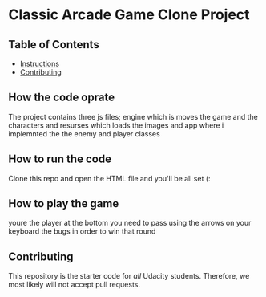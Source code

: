 # Classic Arcade Game Clone Project

## Table of Contents

- [Instructions](#instructions)
- [Contributing](#contributing)


## How the code oprate 
The project contains three js files; engine which is moves the game and the characters and resurses which loads the images and app where i implemnted the the enemy and player classes
## How to run the code
Clone this repo and open the HTML file and you'll be all set (: 
## How to play the game
youre the player at the bottom you need to pass using the arrows on your keyboard the bugs in order to win that round

## Contributing

This repository is the starter code for _all_ Udacity students. Therefore, we most likely will not accept pull requests.

